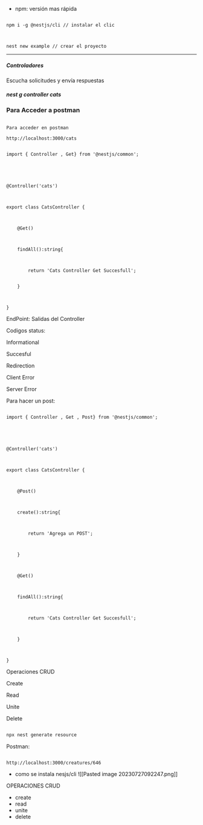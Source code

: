 - npm: versión mas rápida
	
  
```

npm i -g @nestjs/cli // instalar el clic

  

nest new example // crear el proyecto

```
***
<h5>Controladores</h5>
Escucha solicitudes y envía respuestas
<h5>nest g controller cats</h5>  

<h3>Para Acceder a postman</h3> 

```

Para acceder en postman

http://localhost:3000/cats

```



```JS

import { Controller , Get} from '@nestjs/common';

  

  

@Controller('cats')

  

export class CatsController {

  

    @Get()

  

    findAll():string{

  

        return 'Cats Controller Get Succesfull';


    }

  

}
```

EndPoint: Salidas del Controller

Codigos status:

Informational

Succesful

Redirection

Client Error

Server Error

  

Para hacer un post:

```JS

import { Controller , Get , Post} from '@nestjs/common';

  

  

@Controller('cats')

  

export class CatsController {

  

    @Post()

  

    create():string{

  

        return 'Agrega un POST';

  

    }

  

    @Get()

  

    findAll():string{

  

        return 'Cats Controller Get Succesfull';

  

    }

  

}

```

  

Operaciones CRUD

Create

Read

Unite

Delete

  

```c

npx nest generate resource

```

  

Postman:

```

http://localhost:3000/creatures/646

```



- como se instala nesjs/cli
![[Pasted image 20230727092247.png]]

OPERACIONES CRUD
- create 
- read
- unite
- delete